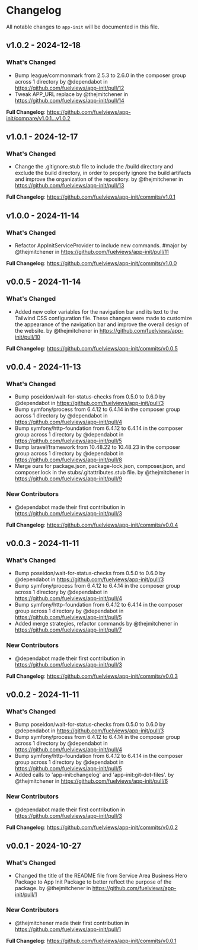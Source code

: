# Changelog

All notable changes to `app-init` will be documented in this file.

## v1.0.2 - 2024-12-18

### What's Changed

* Bump league/commonmark from 2.5.3 to 2.6.0 in the composer group across 1 directory by @dependabot in https://github.com/fuelviews/app-init/pull/12
* Tweak APP_URL replace by @thejmitchener in https://github.com/fuelviews/app-init/pull/14

**Full Changelog**: https://github.com/fuelviews/app-init/compare/v1.0.1...v1.0.2

## v1.0.1 - 2024-12-17

### What's Changed

* Change the .gitignore.stub file to include the /build directory and exclude the build directory, in order to properly ignore the build artifacts and improve the organization of the repository. by @thejmitchener in https://github.com/fuelviews/app-init/pull/13

**Full Changelog**: https://github.com/fuelviews/app-init/commits/v1.0.1

## v1.0.0 - 2024-11-14

### What's Changed

* Refactor AppInitServiceProvider to include new commands. #major by @thejmitchener in https://github.com/fuelviews/app-init/pull/11

**Full Changelog**: https://github.com/fuelviews/app-init/commits/v1.0.0

## v0.0.5 - 2024-11-14

### What's Changed

* Added new color variables for the navigation bar and its text to the Tailwind CSS configuration file. These changes were made to customize the appearance of the navigation bar and improve the overall design of the website. by @thejmitchener in https://github.com/fuelviews/app-init/pull/10

**Full Changelog**: https://github.com/fuelviews/app-init/commits/v0.0.5

## v0.0.4 - 2024-11-13

### What's Changed

* Bump poseidon/wait-for-status-checks from 0.5.0 to 0.6.0 by @dependabot in https://github.com/fuelviews/app-init/pull/3
* Bump symfony/process from 6.4.12 to 6.4.14 in the composer group across 1 directory by @dependabot in https://github.com/fuelviews/app-init/pull/4
* Bump symfony/http-foundation from 6.4.12 to 6.4.14 in the composer group across 1 directory by @dependabot in https://github.com/fuelviews/app-init/pull/5
* Bump laravel/framework from 10.48.22 to 10.48.23 in the composer group across 1 directory by @dependabot in https://github.com/fuelviews/app-init/pull/8
* Merge ours for package.json, package-lock.json, composer.json, and composer.lock in the stubs/.gitattributes.stub file. by @thejmitchener in https://github.com/fuelviews/app-init/pull/9

### New Contributors

* @dependabot made their first contribution in https://github.com/fuelviews/app-init/pull/3

**Full Changelog**: https://github.com/fuelviews/app-init/commits/v0.0.4

## v0.0.3 - 2024-11-11

### What's Changed

* Bump poseidon/wait-for-status-checks from 0.5.0 to 0.6.0 by @dependabot in https://github.com/fuelviews/app-init/pull/3
* Bump symfony/process from 6.4.12 to 6.4.14 in the composer group across 1 directory by @dependabot in https://github.com/fuelviews/app-init/pull/4
* Bump symfony/http-foundation from 6.4.12 to 6.4.14 in the composer group across 1 directory by @dependabot in https://github.com/fuelviews/app-init/pull/5
* Added merge strategies, refactor commands by @thejmitchener in https://github.com/fuelviews/app-init/pull/7

### New Contributors

* @dependabot made their first contribution in https://github.com/fuelviews/app-init/pull/3

**Full Changelog**: https://github.com/fuelviews/app-init/commits/v0.0.3

## v0.0.2 - 2024-11-11

### What's Changed

* Bump poseidon/wait-for-status-checks from 0.5.0 to 0.6.0 by @dependabot in https://github.com/fuelviews/app-init/pull/3
* Bump symfony/process from 6.4.12 to 6.4.14 in the composer group across 1 directory by @dependabot in https://github.com/fuelviews/app-init/pull/4
* Bump symfony/http-foundation from 6.4.12 to 6.4.14 in the composer group across 1 directory by @dependabot in https://github.com/fuelviews/app-init/pull/5
* Added calls to 'app-init:changelog' and 'app-init:git-dot-files'. by @thejmitchener in https://github.com/fuelviews/app-init/pull/6

### New Contributors

* @dependabot made their first contribution in https://github.com/fuelviews/app-init/pull/3

**Full Changelog**: https://github.com/fuelviews/app-init/commits/v0.0.2

## v0.0.1 - 2024-10-27

### What's Changed

* Changed the title of the README file from Service Area Business Hero Package to App Init Package to better reflect the purpose of the package. by @thejmitchener in https://github.com/fuelviews/app-init/pull/1

### New Contributors

* @thejmitchener made their first contribution in https://github.com/fuelviews/app-init/pull/1

**Full Changelog**: https://github.com/fuelviews/app-init/commits/v0.0.1
